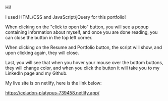 Hi!

I used HTML/CSS and JavaScript/jQuery for this portfolio!

When clicking on the "click to open bio" button, you will see a popup containing information about myself, and once you are done reading, you can close the button in the top left corner.

When clicking on the Resume and Portfolio button, the script will show, and upon clicking again, they will close.

Last, you will see that when you hover your mouse over the bottom buttons, they will change color, and when you click the button it will take you to my LinkedIn page and my Github.

My live site is on netlify, here is the link below:

https://celadon-platypus-739458.netlify.app/
